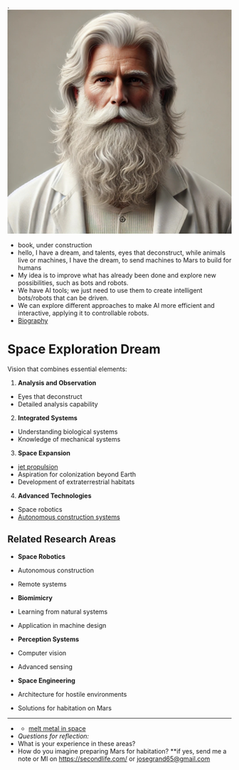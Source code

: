  . ![My-foto-av](https://github.com/0joseDark/0joseDark/blob/main/assets/douctor.jpg)
 - book, under construction
 - hello, I have a dream, and talents, eyes that deconstruct, while animals live or machines, I have the dream, to send machines to Mars to build for humans
 - My idea is to improve what has already been done and explore new possibilities, such as bots and robots.
 - We have AI tools; we just need to use them to create intelligent bots/robots that can be driven.
 - We can explore different approaches to make AI more efficient and interactive, applying it to controllable robots.
 - [Biography](https://github.com/0joseDark/dream/blob/main/doc-en/Biography.md)
# Space Exploration Dream

Vision that combines essential elements:

1. **Analysis and Observation**
 - Eyes that deconstruct
 - Detailed analysis capability

2. **Integrated Systems**
 - Understanding biological systems
 - Knowledge of mechanical systems

3. **Space Expansion**
 - [jet propulsion](https://github.com/0joseDark/dream/blob/main/doc-en/English-jet-propulsion.md)
 - Aspiration for colonization beyond Earth
 - Development of extraterrestrial habitats

4. **Advanced Technologies**
 - Space robotics
 - [Autonomous construction systems](https://github.com/0joseDark/dream/blob/main/doc-en/hostile-environment.md)

## Related Research Areas

- **Space Robotics**
 - Autonomous construction
 - Remote systems

- **Biomimicry**
 - Learning from natural systems
 - Application in machine design

- **Perception Systems**
 - Computer vision
 - Advanced sensing

- **Space Engineering**
 - Architecture for hostile environments
 - Solutions for habitation on Mars

---
 - - [melt metal in space](https://github.com/0joseDark/dream/blob/main/doc-en/English-melt-metal.md)
- *Questions for reflection:*
- What is your experience in these areas?
- How do you imagine preparing Mars for habitation?
**if yes, send me a note or MI on https://secondlife.com/ or josegrand65@gmail.com
